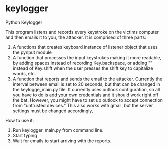 # keylogger

Python Keylogger

This program listens and records every keystroke on the victims computer and then emails it to you, the attacker. It is comprised of three parts:

1. A functions that creates keyboard instance of listener object that uses the pynput module
2. A function that processes the input keystrokes making it more readable, by adding spaces instead of recording Key.backspace, or adding "" instead of Key.shift when the user presses the shift key to capitalize words, etc.
3. A function that reports and sends the email to the attacker. Currently the interval between email is set to 20 seconds, but that can be changed in the keylogge_main.py file. It currently uses outlook configuration, so all you have to do is add your own credentials and it should work right off the bat. However, you might have to set up outlook to accept connection from "untrusted devices." This also works with gmail, but the server settings must be changed accordingly,

How to use it:

1. Run keylogger_main.py from command line.
2. Start typing
3. Wait for emails to start arriving with the reports. 
